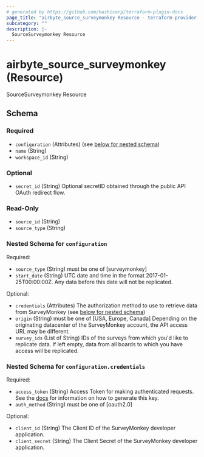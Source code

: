 ```yaml
---
# generated by https://github.com/hashicorp/terraform-plugin-docs
page_title: "airbyte_source_surveymonkey Resource - terraform-provider-airbyte"
subcategory: ""
description: |-
  SourceSurveymonkey Resource
---
```


# airbyte_source_surveymonkey (Resource)

SourceSurveymonkey Resource



<!-- schema generated by tfplugindocs -->
## Schema

### Required

- `configuration` (Attributes) (see [below for nested schema](#nestedatt--configuration))
- `name` (String)
- `workspace_id` (String)

### Optional

- `secret_id` (String) Optional secretID obtained through the public API OAuth redirect flow.

### Read-Only

- `source_id` (String)
- `source_type` (String)

<a id="nestedatt--configuration"></a>
### Nested Schema for `configuration`

Required:

- `source_type` (String) must be one of [surveymonkey]
- `start_date` (String) UTC date and time in the format 2017-01-25T00:00:00Z. Any data before this date will not be replicated.

Optional:

- `credentials` (Attributes) The authorization method to use to retrieve data from SurveyMonkey (see [below for nested schema](#nestedatt--configuration--credentials))
- `origin` (String) must be one of [USA, Europe, Canada]
Depending on the originating datacenter of the SurveyMonkey account, the API access URL may be different.
- `survey_ids` (List of String) IDs of the surveys from which you'd like to replicate data. If left empty, data from all boards to which you have access will be replicated.

<a id="nestedatt--configuration--credentials"></a>
### Nested Schema for `configuration.credentials`

Required:

- `access_token` (String) Access Token for making authenticated requests. See the <a href="https://docs.airbyte.io/integrations/sources/surveymonkey">docs</a> for information on how to generate this key.
- `auth_method` (String) must be one of [oauth2.0]

Optional:

- `client_id` (String) The Client ID of the SurveyMonkey developer application.
- `client_secret` (String) The Client Secret of the SurveyMonkey developer application.


